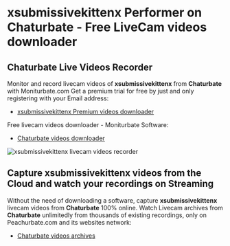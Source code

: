 # xsubmissivekittenx Performer on Chaturbate - Free LiveCam videos downloader

## Chaturbate Live Videos Recorder

Monitor and record livecam videos of **xsubmissivekittenx** from **Chaturbate** with Moniturbate.com
Get a premium trial for free by just and only registering with your Email address:
* [xsubmissivekittenx Premium videos downloader](https://moniturbate.com/request-demo-licence-key.html)

Free livecam videos downloader - Moniturbate Software:
* [Chaturbate videos downloader](https://moniturbate.com/moniturbate-download-software.html)

![xsubmissivekittenx livecam videos recorder](https://peachurnet.com/templates/moniturbate-software.png)


## Capture xsubmissivekittenx videos from the Cloud and watch your recordings on Streaming

Without the need of downloading a software, capture **xsubmissivekittenx** livecam videos from **Chaturbate** 100% online.
Watch Livecam archives from **Chaturbate** unlimitedly from thousands of existing recordings, only on Peachurbate.com and its websites network:
* [Chaturbate videos archives](https://peachurnet.com/)